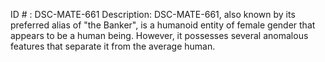ID # : DSC-MATE-661
Description: DSC-MATE-661, also known by its preferred alias of "the Banker", is a humanoid entity of female gender that appears to be a human being. However, it possesses several anomalous features that separate it from the average human.
